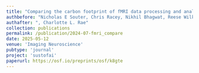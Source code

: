 ```yaml
---
title: "Comparing the carbon footprint of fMRI data processing and analysis approaches"
authbefore: "Nicholas E Souter, Chris Racey, Nikhil Bhagwat, Reese Wilkinson, Niall W Duncan, Gabrielle Samuel, Loïc Lannelongue, " 
authafter: ", Charlotte L. Rae"
collection: publications
permalink: /publication/2024-07-fmri_compare
date: 2025-05-12
venue: 'Imaging Neuroscience'
pubtype: 'journal'
project: 'sustofai'
paperurl: https://osf.io/preprints/osf/k8gte
---
```

